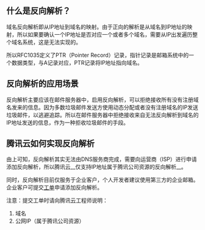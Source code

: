 ## 什么是反向解析？
域名反向解析即从IP地址到域名的映射。由于正向的解析是从域名到IP地址的映射，所以如果要确认一个IP地址是否对应一个或者多个域名，需要从IP出发遍历整个域名系统，这是无法实现的。

所以RFC1035定义了PTR（Pointer Record）记录，指针记录是邮箱系统中的一个数据类型，与A记录对应，PTR记录将IP地址指向域名。

## 反向解析的应用场景
反向解析主要应该在邮件服务器中，启用反向解析，可以拒绝接收所有没有注册域名发来的信息。因为多数垃圾邮件发送方使用动态分配或者没有注册域名的IP发送垃圾邮件，以逃避追踪。所以在邮件服务器中拒绝接收来自无法反向解析到域名的IP地址发送的信息，作为一种拒收垃圾邮件的手段。

## 腾讯云如何实现反向解析
由上可知，反向解析其实无法由DNS服务商完成，需要向运营商（ISP）进行申请添加反向解析，所以腾讯云__仅支持IP地址属于腾讯公司资源的反向解析__。

同时，反向解析目前仅服务于企业客户，个人开发者建议使用第三方的企业邮箱。企业客户可提交[工单](https://console.qcloud.com/workorder/category/create?level1_id=16&level2_id=17&level1_name=%E5%85%B6%E4%BB%96%E6%9C%8D%E5%8A%A1&level2_name=%E5%9F%9F%E5%90%8D)申请添加反向解析。

注意：提交工单时请向腾讯云工程师说明：
1. 域名
2. 公网IP（属于腾讯公司资源）
